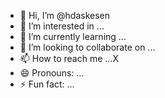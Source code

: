 - 👋 Hi, I’m @hdaskesen
- 👀 I’m interested in ...
- 🌱 I’m currently learning ...
- 💞️ I’m looking to collaborate on ...
- 📫 How to reach me ...X
- 😄 Pronouns: ...
- ⚡ Fun fact: ...

<!---
hdaskesen/hdaskesen is a ✨ special ✨ repository because its `README.md` (this file) appears on your GitHub profile.
You can click the Preview link to take a look at your changes.
--->
